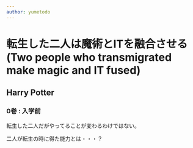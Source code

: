 ```yaml
---
author: yumetodo
---
```


# 転生した二人は魔術とITを融合させる(Two people who transmigrated make magic and IT fused)
## Harry Potter

### 0巻 : 入学前

転生した二人だがやってることが変わるわけではない。

二人が転生の時に得た能力とは・・・？
